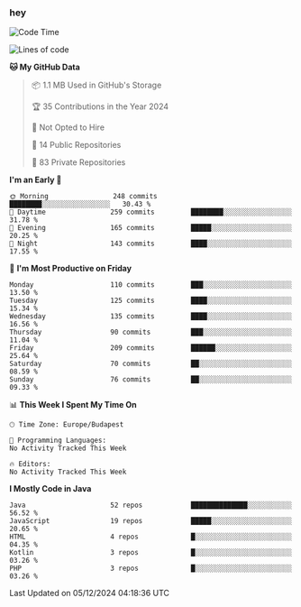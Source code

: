 ### hey

<!--START_SECTION:waka-->
![Code Time](http://img.shields.io/badge/Code%20Time-1%2C037%20hrs%202%20mins-blue)

![Lines of code](https://img.shields.io/badge/From%20Hello%20World%20I%27ve%20Written-1.1%20million%20lines%20of%20code-blue)

**🐱 My GitHub Data** 

> 📦 1.1 MB Used in GitHub's Storage 
 > 
> 🏆 35 Contributions in the Year 2024
 > 
> 🚫 Not Opted to Hire
 > 
> 📜 14 Public Repositories 
 > 
> 🔑 83 Private Repositories 
 > 
**I'm an Early 🐤** 

```text
🌞 Morning                248 commits         ████████░░░░░░░░░░░░░░░░░   30.43 % 
🌆 Daytime                259 commits         ████████░░░░░░░░░░░░░░░░░   31.78 % 
🌃 Evening                165 commits         █████░░░░░░░░░░░░░░░░░░░░   20.25 % 
🌙 Night                  143 commits         ████░░░░░░░░░░░░░░░░░░░░░   17.55 % 
```
📅 **I'm Most Productive on Friday** 

```text
Monday                   110 commits         ███░░░░░░░░░░░░░░░░░░░░░░   13.50 % 
Tuesday                  125 commits         ████░░░░░░░░░░░░░░░░░░░░░   15.34 % 
Wednesday                135 commits         ████░░░░░░░░░░░░░░░░░░░░░   16.56 % 
Thursday                 90 commits          ███░░░░░░░░░░░░░░░░░░░░░░   11.04 % 
Friday                   209 commits         ██████░░░░░░░░░░░░░░░░░░░   25.64 % 
Saturday                 70 commits          ██░░░░░░░░░░░░░░░░░░░░░░░   08.59 % 
Sunday                   76 commits          ██░░░░░░░░░░░░░░░░░░░░░░░   09.33 % 
```


📊 **This Week I Spent My Time On** 

```text
🕑︎ Time Zone: Europe/Budapest

💬 Programming Languages: 
No Activity Tracked This Week

🔥 Editors: 
No Activity Tracked This Week
```

**I Mostly Code in Java** 

```text
Java                     52 repos            ██████████████░░░░░░░░░░░   56.52 % 
JavaScript               19 repos            █████░░░░░░░░░░░░░░░░░░░░   20.65 % 
HTML                     4 repos             █░░░░░░░░░░░░░░░░░░░░░░░░   04.35 % 
Kotlin                   3 repos             █░░░░░░░░░░░░░░░░░░░░░░░░   03.26 % 
PHP                      3 repos             █░░░░░░░░░░░░░░░░░░░░░░░░   03.26 % 
```




 Last Updated on 05/12/2024 04:18:36 UTC
<!--END_SECTION:waka-->
